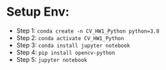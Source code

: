 # Setup Env:
* Step 1: `conda create -n CV_HW1_Python python=3.8`
* Step 2: `conda activate CV_HW1_Python`
* Step 3: `conda install jupyter notebook`
* Step 4: `pip install opencv-python` 
* Step 5: `jupyter notebook`